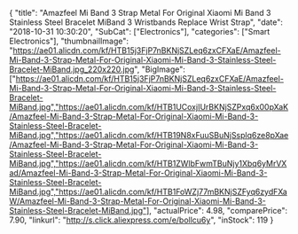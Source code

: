 {
	"title": "Amazfeel Mi Band 3 Strap Metal For Original Xiaomi Mi Band 3 Stainless Steel Bracelet MiBand 3 Wristbands Replace Wrist Strap",
	"date": "2018-10-31 10:30:20",
	"SubCat": ["Electronics"],
	"categories": ["Smart Electronics"],
	"thumbnailImage": "https://ae01.alicdn.com/kf/HTB15j3FjP7nBKNjSZLeq6zxCFXaE/Amazfeel-Mi-Band-3-Strap-Metal-For-Original-Xiaomi-Mi-Band-3-Stainless-Steel-Bracelet-MiBand.jpg_220x220.jpg",
	"BigImage": ["https://ae01.alicdn.com/kf/HTB15j3FjP7nBKNjSZLeq6zxCFXaE/Amazfeel-Mi-Band-3-Strap-Metal-For-Original-Xiaomi-Mi-Band-3-Stainless-Steel-Bracelet-MiBand.jpg","https://ae01.alicdn.com/kf/HTB1UCoxjIUrBKNjSZPxq6x00pXaK/Amazfeel-Mi-Band-3-Strap-Metal-For-Original-Xiaomi-Mi-Band-3-Stainless-Steel-Bracelet-MiBand.jpg","https://ae01.alicdn.com/kf/HTB19N8xFuuSBuNjSsplq6ze8pXae/Amazfeel-Mi-Band-3-Strap-Metal-For-Original-Xiaomi-Mi-Band-3-Stainless-Steel-Bracelet-MiBand.jpg","https://ae01.alicdn.com/kf/HTB1ZWlbFwmTBuNjy1Xbq6yMrVXad/Amazfeel-Mi-Band-3-Strap-Metal-For-Original-Xiaomi-Mi-Band-3-Stainless-Steel-Bracelet-MiBand.jpg","https://ae01.alicdn.com/kf/HTB1FoWZj77mBKNjSZFyq6zydFXaW/Amazfeel-Mi-Band-3-Strap-Metal-For-Original-Xiaomi-Mi-Band-3-Stainless-Steel-Bracelet-MiBand.jpg"],
	"actualPrice": 4.98,
	"comparePrice": 7.90,
	"linkurl": "http://s.click.aliexpress.com/e/bollcu6y",
	"inStock": 119
}
